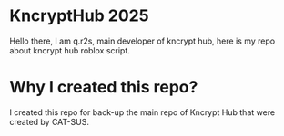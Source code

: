 # KncryptHub 2025
Hello there, I am q.r2s, main developer of kncrypt hub, here is my repo about kncrypt hub roblox script.
# Why I created this repo?
I created this repo for back-up the main repo of Kncrypt Hub that were created by CAT-SUS.
